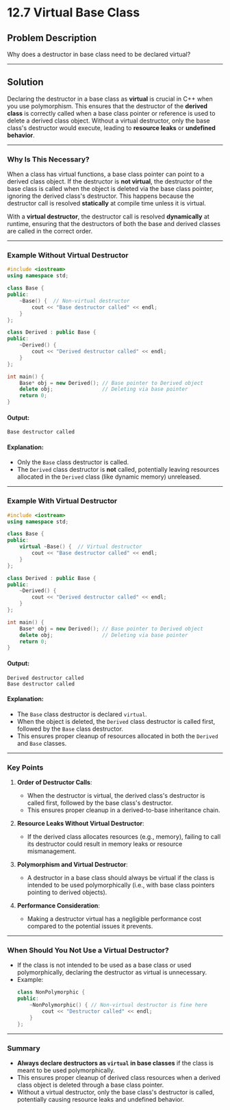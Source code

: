 # 12.7 Virtual Base Class

## Problem Description
Why does a destructor in base class need to be declared virtual?

---

## Solution

Declaring the destructor in a base class as **virtual** is crucial in C++ when you use polymorphism. This ensures that the destructor of the **derived class** is correctly called when a base class pointer or reference is used to delete a derived class object. Without a virtual destructor, only the base class's destructor would execute, leading to **resource leaks** or **undefined behavior**.

---

### **Why Is This Necessary?**

When a class has virtual functions, a base class pointer can point to a derived class object. If the destructor is **not virtual**, the destructor of the base class is called when the object is deleted via the base class pointer, ignoring the derived class's destructor. This happens because the destructor call is resolved **statically** at compile time unless it is virtual.

With a **virtual destructor**, the destructor call is resolved **dynamically** at runtime, ensuring that the destructors of both the base and derived classes are called in the correct order.

---

### **Example Without Virtual Destructor**

```cpp
#include <iostream>
using namespace std;

class Base {
public:
    ~Base() {  // Non-virtual destructor
        cout << "Base destructor called" << endl;
    }
};

class Derived : public Base {
public:
    ~Derived() {
        cout << "Derived destructor called" << endl;
    }
};

int main() {
    Base* obj = new Derived(); // Base pointer to Derived object
    delete obj;                // Deleting via base pointer
    return 0;
}
```

#### **Output**:
```
Base destructor called
```

#### **Explanation**:
- Only the `Base` class destructor is called.
- The `Derived` class destructor is **not** called, potentially leaving resources allocated in the `Derived` class (like dynamic memory) unreleased.

---

### **Example With Virtual Destructor**

```cpp
#include <iostream>
using namespace std;

class Base {
public:
    virtual ~Base() {  // Virtual destructor
        cout << "Base destructor called" << endl;
    }
};

class Derived : public Base {
public:
    ~Derived() {
        cout << "Derived destructor called" << endl;
    }
};

int main() {
    Base* obj = new Derived(); // Base pointer to Derived object
    delete obj;                // Deleting via base pointer
    return 0;
}
```

#### **Output**:
```
Derived destructor called
Base destructor called
```

#### **Explanation**:
- The `Base` class destructor is declared `virtual`.
- When the object is deleted, the `Derived` class destructor is called first, followed by the `Base` class destructor.
- This ensures proper cleanup of resources allocated in both the `Derived` and `Base` classes.

---

### **Key Points**

1. **Order of Destructor Calls**:
   - When the destructor is virtual, the derived class's destructor is called first, followed by the base class's destructor.
   - This ensures proper cleanup in a derived-to-base inheritance chain.

2. **Resource Leaks Without Virtual Destructor**:
   - If the derived class allocates resources (e.g., memory), failing to call its destructor could result in memory leaks or resource mismanagement.

3. **Polymorphism and Virtual Destructor**:
   - A destructor in a base class should always be virtual if the class is intended to be used polymorphically (i.e., with base class pointers pointing to derived objects).

4. **Performance Consideration**:
   - Making a destructor virtual has a negligible performance cost compared to the potential issues it prevents.

---

### **When Should You Not Use a Virtual Destructor?**

- If the class is not intended to be used as a base class or used polymorphically, declaring the destructor as virtual is unnecessary.
- Example:
  ```cpp
  class NonPolymorphic {
  public:
      ~NonPolymorphic() { // Non-virtual destructor is fine here
          cout << "Destructor called" << endl;
      }
  };
  ```

---

### **Summary**

- **Always declare destructors as `virtual` in base classes** if the class is meant to be used polymorphically.
- This ensures proper cleanup of derived class resources when a derived class object is deleted through a base class pointer.
- Without a virtual destructor, only the base class's destructor is called, potentially causing resource leaks and undefined behavior.
